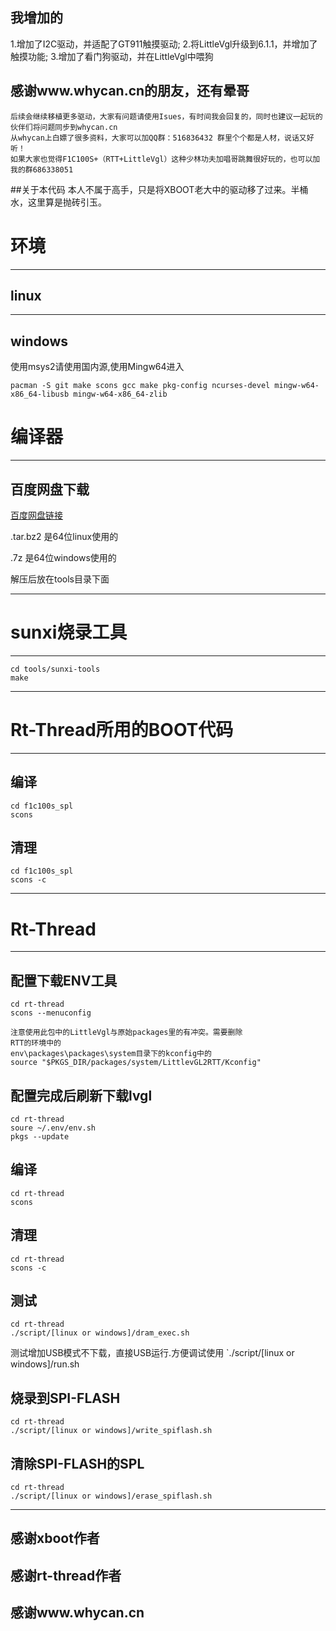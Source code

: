 ## 我增加的
 1.增加了I2C驱动，并适配了GT911触摸驱动;
 2.将LittleVgl升级到6.1.1，并增加了触摸功能;
 3.增加了看门狗驱动，并在LittleVgl中喂狗
 
## 感谢www.whycan.cn的朋友，还有晕哥
    后续会继续移植更多驱动，大家有问题请使用Isues，有时间我会回复的，同时也建议一起玩的伙伴们将问题同步到whycan.cn
    从whycan上白嫖了很多资料，大家可以加QQ群：516836432 群里个个都是人材，说话又好听！
	如果大家也觉得F1C100S+（RTT+LittleVgl）这种少林功夫加唱哥跳舞很好玩的，也可以加我的群686338051

##关于本代码
   本人不属于高手，只是将XBOOT老大中的驱动移了过来。半桶水，这里算是抛砖引玉。

# 环境
---
## linux
---
## windows

使用msys2请使用国内源,使用Mingw64进入
```shell
pacman -S git make scons gcc make pkg-config ncurses-devel mingw-w64-x86_64-libusb mingw-w64-x86_64-zlib
```

# 编译器
---
## 百度网盘下载
[百度网盘链接](https://pan.baidu.com/s/16hCiVEnsWqkEROxbpzD-9Q)

.tar.bz2 是64位linux使用的

.7z 是64位windows使用的

解压后放在tools目录下面

---
# sunxi烧录工具
---
```shell
cd tools/sunxi-tools
make
```
---
# Rt-Thread所用的BOOT代码
---
## 编译
```shell
cd f1c100s_spl
scons
```
## 清理
```shell
cd f1c100s_spl
scons -c
```
---
# Rt-Thread

---

## 配置下载ENV工具
```shell
cd rt-thread
scons --menuconfig

注意使用此包中的LittleVgl与原始packages里的有冲突。需要删除
RTT的环境中的
env\packages\packages\system目录下的kconfig中的
source "$PKGS_DIR/packages/system/LittlevGL2RTT/Kconfig"
```

## 配置完成后刷新下载lvgl
```shell
cd rt-thread
soure ~/.env/env.sh
pkgs --update
```

## 编译
```shell
cd rt-thread
scons
```

## 清理
```shell
cd rt-thread
scons -c
```

## 测试
```shell
cd rt-thread
./script/[linux or windows]/dram_exec.sh
```
   测试增加USB模式不下载，直接USB运行.方便调试使用
`./script/[linux or windows]/run.sh

## 烧录到SPI-FLASH
```shell
cd rt-thread
./script/[linux or windows]/write_spiflash.sh
```

## 清除SPI-FLASH的SPL
```shell
cd rt-thread
./script/[linux or windows]/erase_spiflash.sh
```

---

## 感谢xboot作者

## 感谢rt-thread作者

## 感谢www.whycan.cn